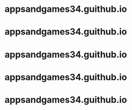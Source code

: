 # appsandgames34.guithub.io
# appsandgames34.guithub.io
# appsandgames34.guithub.io
# appsandgames34.guithub.io
# appsandgames34.guithub.io
